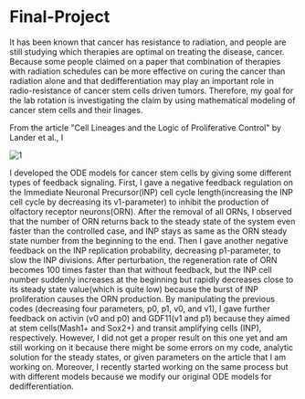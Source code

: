 # Final-Project

It has been known that cancer has resistance to radiation, and people are still studying which therapies are optimal on treating the disease, cancer. Because some people claimed on a paper that combination of therapies with radiation schedules can be more effective on curing the cancer than radiation alone and that dedifferentiation may play an important role in radio-resistance of cancer stem cells driven tumors. Therefore, my goal for the lab rotation is investigating the claim by using mathematical modeling of cancer stem cells and their linages.

From the article "Cell Lineages and the Logic of Proliferative Control" by Lander et al., I   

![1](https://blogfiles.pstatic.net/MjAxODEyMTJfMjU4/MDAxNTQ0NjI1NTI5OTM0.9cR4_gzb9b4fFlbPcUFT-crMHoFZGtZiDjMo6nvrs2Ag.NPO1Jub_rsJNFtJUpu9zxYMW1TrywpoDrgzAy7uASR8g.JPEG.cjh4224/Screenshot_20181212-063153.jpg)  

I developed the ODE models for cancer stem cells by giving some different types of feedback signaling. First, I gave a negative feedback regulation on the Immediate Neuronal Precursor(INP) cell cycle length(increasing the INP cell cycle by decreasing its v1-parameter) to inhibit the production of olfactory receptor neurons(ORN). After the removal of all ORNs, I observed that the number of ORN returns back to the steady state of the system even faster than the controlled case, and INP stays as same as the ORN steady state number from the beginning to the end. 
Then I gave another negative feedback on the INP replication probability, decreasing p1-parameter, to slow the INP divisions. After perturbation, the regeneration rate of ORN becomes 100 times faster than that without feedback, but the INP cell number suddenly increases at the beginning but rapidly decreases close to its steady state value(which is quite low) because the burst of INP proliferation causes the ORN production. 
By manipulating the previous codes (decreasing four parameters, p0, p1, v0, and v1), I gave further feedback on activin (v0 and p0) and GDF11(v1 and p1) because they aimed at stem cells(Mash1+ and Sox2+) and transit amplifying cells (INP), respectively. However, I did not get a proper result on this one yet and am still working on it because there might be some errors on my code, analytic solution for the steady states, or given parameters on the article that I am working on.
Moreover, I recently started working on the same process but with different models because we modify our original ODE models for dedifferentiation. 
